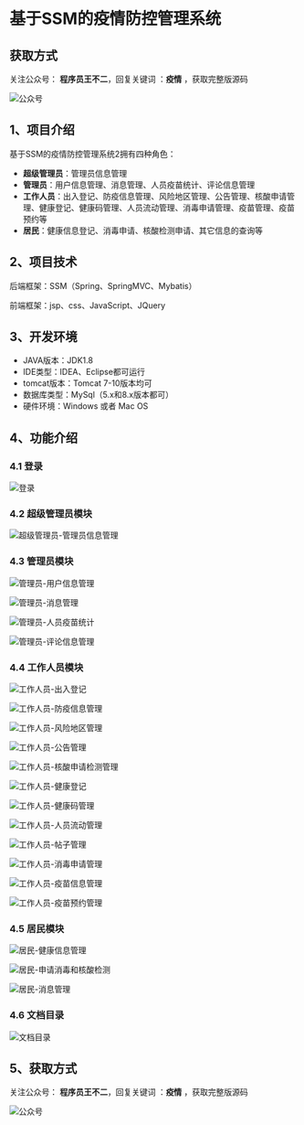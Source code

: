 # 基于SSM的疫情防控管理系统

## 获取方式

关注公众号： **程序员王不二**，回复关键词  ：**疫情** ，获取完整版源码

![公众号](https://project-images-1256969109.cos.ap-chongqing.myqcloud.com/Typora-Images/202205281253739.png)

## 1、项目介绍

基于SSM的疫情防控管理系统2拥有四种角色：

- **超级管理员**：管理员信息管理
- **管理员**：用户信息管理、消息管理、人员疫苗统计、评论信息管理
- **工作人员**：出入登记、防疫信息管理、风险地区管理、公告管理、核酸申请管理、健康登记、健康码管理、人员流动管理、消毒申请管理、疫苗管理、疫苗预约等
- **居民**：健康信息登记、消毒申请、核酸检测申请、其它信息的查询等


## 2、项目技术

后端框架：SSM（Spring、SpringMVC、Mybatis）

前端框架：jsp、css、JavaScript、JQuery

## 3、开发环境

- JAVA版本：JDK1.8
- IDE类型：IDEA、Eclipse都可运行
- tomcat版本：Tomcat 7-10版本均可
- 数据库类型：MySql（5.x和8.x版本都可） 
- 硬件环境：Windows 或者 Mac OS


## 4、功能介绍

### 4.1 登录

![登录](https://project-images-1256969109.cos.ap-chongqing.myqcloud.com/Typora-Images/202207132312132.jpg)

### 4.2 超级管理员模块

![超级管理员-管理员信息管理](https://project-images-1256969109.cos.ap-chongqing.myqcloud.com/Typora-Images/202207132313376.jpg)

### 4.3 管理员模块

![管理员-用户信息管理](https://project-images-1256969109.cos.ap-chongqing.myqcloud.com/Typora-Images/202207132313992.jpg)

![管理员-消息管理](https://project-images-1256969109.cos.ap-chongqing.myqcloud.com/Typora-Images/202207132313788.jpg)

![管理员-人员疫苗统计](https://project-images-1256969109.cos.ap-chongqing.myqcloud.com/Typora-Images/202207132313000.jpg)

![管理员-评论信息管理](https://project-images-1256969109.cos.ap-chongqing.myqcloud.com/Typora-Images/202207132313521.jpg)

### 4.4 工作人员模块

![工作人员-出入登记](https://project-images-1256969109.cos.ap-chongqing.myqcloud.com/Typora-Images/202207132313730.jpg)

![工作人员-防疫信息管理](https://project-images-1256969109.cos.ap-chongqing.myqcloud.com/Typora-Images/202207132313851.jpg)

![工作人员-风险地区管理](https://project-images-1256969109.cos.ap-chongqing.myqcloud.com/Typora-Images/202207132313993.jpg)

![工作人员-公告管理](https://project-images-1256969109.cos.ap-chongqing.myqcloud.com/Typora-Images/202207132313897.jpg)

![工作人员-核酸申请检测管理](https://project-images-1256969109.cos.ap-chongqing.myqcloud.com/Typora-Images/202207132313101.jpg)

![工作人员-健康登记](https://project-images-1256969109.cos.ap-chongqing.myqcloud.com/Typora-Images/202207132313441.jpg)

![工作人员-健康码管理](https://project-images-1256969109.cos.ap-chongqing.myqcloud.com/Typora-Images/202207132313870.jpg)

![工作人员-人员流动管理](https://project-images-1256969109.cos.ap-chongqing.myqcloud.com/Typora-Images/202207132313017.jpg)

![工作人员-帖子管理](https://project-images-1256969109.cos.ap-chongqing.myqcloud.com/Typora-Images/202207132313732.jpg)

![工作人员-消毒申请管理](https://project-images-1256969109.cos.ap-chongqing.myqcloud.com/Typora-Images/202207132313683.jpg)

![工作人员-疫苗信息管理](https://project-images-1256969109.cos.ap-chongqing.myqcloud.com/Typora-Images/202207132313771.jpg)

![工作人员-疫苗预约管理](https://project-images-1256969109.cos.ap-chongqing.myqcloud.com/Typora-Images/202207132314345.jpg)

### 4.5 居民模块

![居民-健康信息管理](https://project-images-1256969109.cos.ap-chongqing.myqcloud.com/Typora-Images/202207132314720.jpg)

![居民-申请消毒和核酸检测](https://project-images-1256969109.cos.ap-chongqing.myqcloud.com/Typora-Images/202207132314320.jpg)

![居民-消息管理](https://project-images-1256969109.cos.ap-chongqing.myqcloud.com/Typora-Images/202207132314839.jpg)

### 4.6 文档目录

![文档目录](https://project-images-1256969109.cos.ap-chongqing.myqcloud.com/Typora-Images/202207132313639.jpg)

## 5、获取方式

关注公众号： **程序员王不二**，回复关键词  ：**疫情** ，获取完整版源码



![公众号](https://project-images-1256969109.cos.ap-chongqing.myqcloud.com/Typora-Images/202205281253739.png)

